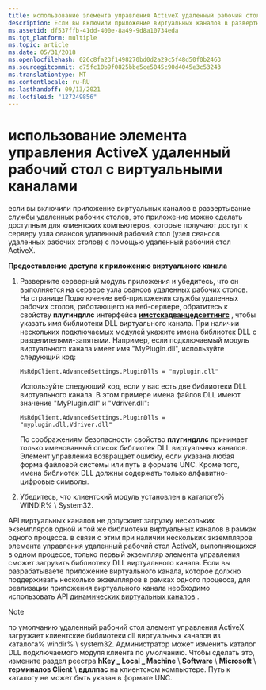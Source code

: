 ```yaml
---
title: использование элемента управления ActiveX удаленный рабочий стол с виртуальными каналами
description: Если вы включили приложение виртуальных каналов в развертывание службы удаленных рабочих столов, это приложение можно будет сделать доступным для клиентских компьютеров.
ms.assetid: df537ffb-41dd-400e-8a49-9d8a10734eda
ms.tgt_platform: multiple
ms.topic: article
ms.date: 05/31/2018
ms.openlocfilehash: 026c8fa23f1498270bd0d2a29c5f48d50f0b2463
ms.sourcegitcommit: d75fc10b9f0825bbe5ce5045c90d4045e3c53243
ms.translationtype: MT
ms.contentlocale: ru-RU
ms.lasthandoff: 09/13/2021
ms.locfileid: "127249856"
---
```

# <a name="using-the-remote-desktop-activex-control-with-virtual-channels"></a>использование элемента управления ActiveX удаленный рабочий стол с виртуальными каналами

если вы включили приложение виртуальных каналов в развертывание службы удаленных рабочих столов, это приложение можно сделать доступным для клиентских компьютеров, которые получают доступ к серверу узла сеансов удаленный рабочий стол (узел сеансов удаленных рабочих столов) с помощью удаленный рабочий стол ActiveX.

**Предоставление доступа к приложению виртуального канала**

1.  Разверните серверный модуль приложения и убедитесь, что он выполняется на сервере узла сеансов удаленных рабочих столов. На странице Подключение веб-приложения службы удаленных рабочих столов, работающего на веб-сервере, обратитесь к свойству **плугиндллс** интерфейса [**имстскадванцедсеттингс**](imstscadvancedsettings-interface.md) , чтобы указать имя библиотеки DLL виртуального канала. При наличии нескольких подключаемых модулей укажите имена библиотек DLL с разделителями-запятыми. Например, если подключаемый модуль виртуального канала имеет имя "MyPlugin.dll", используйте следующий код:

    ``` syntax
    MsRdpClient.AdvancedSettings.PluginDlls = "myplugin.dll"
    ```

    Используйте следующий код, если у вас есть две библиотеки DLL виртуального канала. В этом примере имена файлов DLL имеют значение "MyPlugin.dll" и "Vdriver.dll":

    ``` syntax
    MsRdpClient.AdvancedSettings.PluginDlls = "myplugin.dll,Vdriver.dll"
    ```

    По соображениям безопасности свойство **плугиндллс** принимает только именованный список библиотек DLL виртуальных каналов. Элемент управления возвращает ошибку, если указана любая форма файловой системы или путь в формате UNC. Кроме того, имена библиотек DLL должны содержать только алфавитно-цифровые символы.

2.  Убедитесь, что клиентский модуль установлен в каталоге% WINDIR% \\ System32.

API виртуальных каналов не допускает загрузку нескольких экземпляров одной и той же библиотеки виртуальных каналов в рамках одного процесса. в связи с этим при наличии нескольких экземпляров элемента управления удаленный рабочий стол ActiveX, выполняющихся в одном процессе, только первый экземпляр элемента управления сможет загрузить библиотеку DLL виртуального канала. Если вы разрабатываете приложение виртуального канала, которое должно поддерживать несколько экземпляров в рамках одного процесса, для реализации приложения виртуального канала необходимо использовать API [динамических виртуальных каналов](dynamic-virtual-channels.md) .

> [!Note]  
> по умолчанию удаленный рабочий стол элемент управления ActiveX загружает клиентские библиотеки dll виртуальных каналов из каталога% windir% \\ system32. Администратор может изменить каталог DLL подключаемого модуля клиента по умолчанию. Чтобы сделать это, измените раздел реестра **hKey \_ Local \_ Machine** \\ **Software** \\ **Microsoft** \\ **терминалов Client** \\ **вдллпас** на клиентском компьютере. Путь к каталогу не может быть указан в формате UNC.

 

 

 




